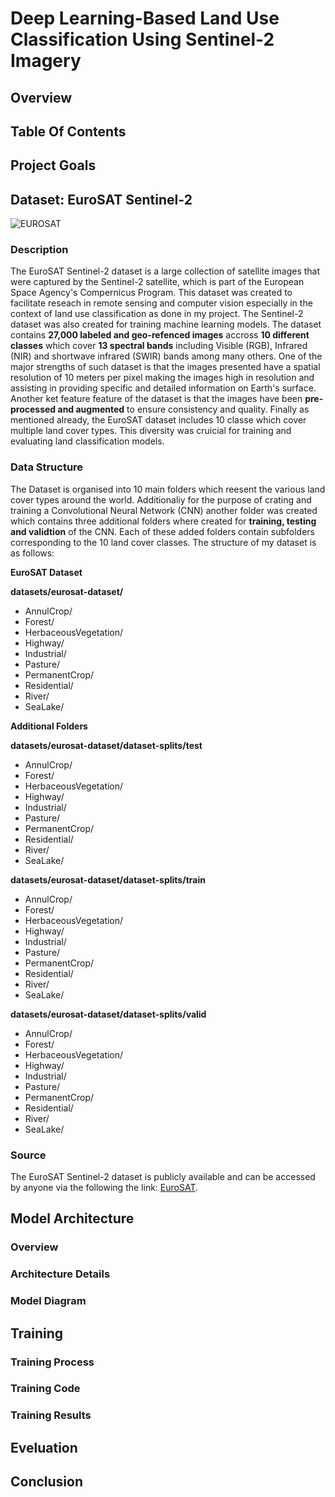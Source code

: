 # Deep Learning-Based Land Use Classification Using Sentinel-2 Imagery
## Overview
## Table Of Contents
## Project Goals
## Dataset: EuroSAT Sentinel-2
![EUROSAT](https://github.com/StaticRevo/Deep-Learning-Based-Land-Use-Classification-Using-Sentinel-2-Imagery/assets/116385849/139d7b76-b898-460e-93c1-13536c6c0726)
### Description
The EuroSAT Sentinel-2 dataset is a large collection of satellite images that were captured by the Sentinel-2 satellite, which is part of the European Space Agency's Compernicus Program. This dataset was created to facilitate reseach in remote sensing and computer vision especially in the context of land use classification as done in my project. The Sentinel-2 dataset was also created for training machine learning models. The dataset contains **27,000 labeled and geo-refenced images** accross **10 different classes** which cover **13 spectral bands** including Visible (RGB), Infrared (NIR) and shortwave infrared (SWIR) bands among many others. One of the major strengths of such dataset is that the images presented have a spatial resolution of 10 meters per pixel making the images high in resolution and assisting in providing specific and detailed information on Earth's surface. Another ket feature feature of the dataset is that the images have been **pre-processed and augmented** to ensure consistency and quality. Finally as mentioned already, the EuroSAT dataset includes 10 classe which cover multiple land cover types. This diversity was cruicial for training and evaluating land classification models.
### Data Structure
The Dataset is organised into 10 main folders which reesent the various land cover types around the world. Additionaliy for the purpose of crating and training a Convolutional Neural Network (CNN) another folder was created which contains three additional folders where created for **training, testing and validtion** of the CNN. Each of these added folders contain subfolders corresponding to the 10 land cover classes. The structure of my dataset is as follows:

**EuroSAT Dataset**

**datasets/eurosat-dataset/**
- AnnulCrop/
- Forest/
- HerbaceousVegetation/
- Highway/
- Industrial/
- Pasture/
- PermanentCrop/
- Residential/
- River/
- SeaLake/

**Additional Folders**

**datasets/eurosat-dataset/dataset-splits/test**
- AnnulCrop/
- Forest/
- HerbaceousVegetation/
- Highway/
- Industrial/
- Pasture/
- PermanentCrop/
- Residential/
- River/
- SeaLake/

**datasets/eurosat-dataset/dataset-splits/train**
- AnnulCrop/
- Forest/
- HerbaceousVegetation/
- Highway/
- Industrial/
- Pasture/
- PermanentCrop/
- Residential/
- River/
- SeaLake/

**datasets/eurosat-dataset/dataset-splits/valid**
- AnnulCrop/
- Forest/
- HerbaceousVegetation/
- Highway/
- Industrial/
- Pasture/
- PermanentCrop/
- Residential/
- River/
- SeaLake/

### Source
The EuroSAT Sentinel-2 dataset is publicly available and can be accessed by anyone via the following the link: [EuroSAT](https://github.com/phelber/EuroSAT).

## Model Architecture
### Overview
### Architecture Details
### Model Diagram

## Training 
### Training Process
### Training Code
### Training Results

## Eveluation 

## Conclusion 

